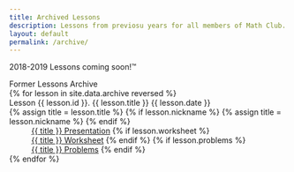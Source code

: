 ```yaml
---
title: Archived Lessons
description: Lessons from previosu years for all members of Math Club.
layout: default
permalink: /archive/
---
```


2018-2019 Lessons coming soon!™

<div class="big">Former Lessons Archive</div>

<div>
	{% for lesson in site.data.archive reversed %}
		<dt>Lesson {{ lesson.id }}. {{ lesson.title }} {{ lesson.date }}</dt>
		{% assign title = lesson.title %}
		{% if lesson.nickname %}
			{% assign title = lesson.nickname %}
		{% endif %}
		<dd>
			<a href="{{ lesson.presentation }}">{{ title }} Presentation</a>
			{% if lesson.worksheet %}
				<br>
				<a href="{{ lesson.worksheet }}">{{ title }} Worksheet</a>
			{% endif %}
			{% if lesson.problems %}
				<br>
				<a href="{{ lesson.problems }}">{{ title }} Problems</a>
			{% endif %}
		</dd>
	{% endfor %}
</div>
